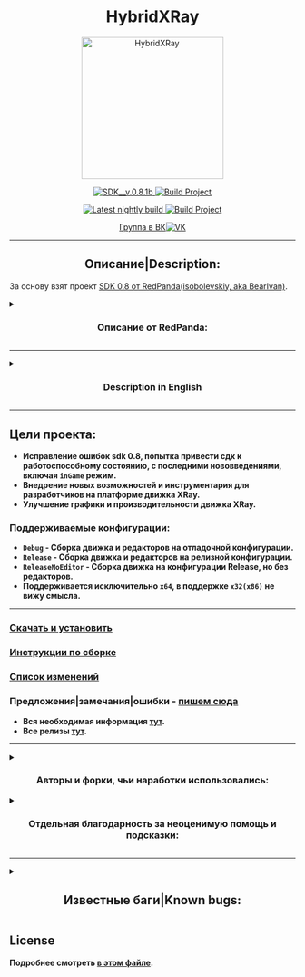 <h1 align="center">
  HybridXRay
</h1>

<div align="center">
  <p>
    <a href="https://github.com/Roman-n/HybridXRay">
      <img src="https://github.com/Roman-n/HybridXRay/blob/Renewal_SDK_dev/utils/image/Icon_HybridXRay.png" alt="HybridXRay" width="250" height="250" />
    </a>
  </p>
  <p>
    <a href="https://github.com/Roman-n/HybridXRay/releases/tag/SDK__v.0.8.1b">
      <img src="https://img.shields.io/github/v/release/Roman-n/HybridXRay?include_latest&label=Release" alt="SDK__v.0.8.1b" />
    </a>
    <a href="https://github.com/Roman-n/HybridXRay/actions/workflows/cibuild.yml">
      <img src="https://github.com/Roman-n/HybridXRay/actions/workflows/cibuild.yml/badge.svg?branch=Renewal_SDK" alt="Build Project" />
    </a>
  </p>
  <p>
    <a href="https://github.com/Roman-n/HybridXRay/releases/tag/latest-nightly">
      <img src="https://img.shields.io/github/v/release/Roman-n/HybridXRay?include_prereleases&label=Release" alt="Latest nightly build" />
    </a>
    <a href="https://github.com/Roman-n/HybridXRay/actions/workflows/cibuild.yml">
      <img src="https://github.com/Roman-n/HybridXRay/actions/workflows/cibuild.yml/badge.svg?branch=Renewal_SDK_dev" alt="Build Project" />
    </a>
  </p>
  
  [Группа в ВК![VK](https://camo.githubusercontent.com/6f99d8999cea4b31acf470097215eb280b60ba6c176f1b993a66a226f790ea70/68747470733a2f2f692e6962622e636f2f636b6e786a78442f32342e706e67)](https://vk.com/cocr_team)
</div>

___
<h2 align="center">
  Описание|Description:
</h2>

  За основу взят проект [SDK 0.8 от RedPanda(isobolevskiy, aka BearIvan)](https://github.com/RedPandaProjects/XRayEngine).
<details>
  <summary>
    <h3 align="center">
      Описание от <b>RedPanda</b>:
    </h2>
  </summary>

> XRayEngine [![Discord](https://img.shields.io/discord/530968529311367178?label=discord)](https://discord.gg/AyyCFs7)
> ==========================
>
> ###  Особенности:
> * Оригинальный движок Зова припяти с минимальными изменениями
> * Полный порт Editors на  visual studio и x64
> * Робочий ЧН на ЗП
>
> ### Features:
> * Original Call of Pripyat engine with minimal changes
> * Full port of Editors on visual studio and x64
> * Working CS on COP Engine
>
> ### More details
> This repository contains XRay Engine 1.6 sources based on T-6638
>
> It is a place to share ideas on what to implement, gather people that want to work on the engine, and work on the source code.
>
> If you find a bug or have an enhancement request, file an [Issue](https://github.com/TheBearProject/XRayEngine/issues).
>
> Pull requests appreciated! However, the following things should be taken into consideration:
> * We want to keep the game as close as possible to the vanilla game, so instead of introducing new gameplay features, consider adding non-gameplay features, fixing bugs, improving performance and code quality
> * Major changes should be discussed before implementation
>
> Be advised that this project is not sanctioned by GSC Game World in any way – and they remain the copyright holders of all the original source code.
> 
</details>

___
<details>
  <summary>
    <h3 align="center">
      Description in <b>English</b:
    </h2>
  </summary>

> ## Project Goals:
> - Bugfix sdk 0.8, attempt to get sdk up and running, with latest changes including `inGame` mode.
> - Implementation of new features and tools for developers on the XRay engine platform.
> - The priority is to improve the graphics and performance of the XRay engine.
>
> ### Supported configurations:
> - `Debug` - Building the engine and editors on a debug configuration.
> - `Release` - Building the engine and editors on the release configuration.
> - `ReleaseNoEditor` - Building the engine on the Release configuration, but without editors.
> - Only `x64` is supported, I see no point in supporting `x32(x86)`.
>
> ___
> ### [Download and install](https://github.com/Roman-n/HybridXRay/wiki/%5BEN%5D-How-to-install-SDK)
> ### [Building Instructions](https://github.com/Roman-n/HybridXRay/wiki/%5BEN%5D-Building-in-Visual-Studio)
> ### [List of changes](https://github.com/Roman-n/HybridXRay/wiki/%5BEN%5D-Changelog)
> ### Suggestions|comments|bugs - [write here](https://github.com/Roman-n/HybridXRay/issues)
> * All the necessary information [here](https://github.com/Roman-n/HybridXRay/wiki).
> * All releases [here](https://github.com/Roman-n/HybridXRay/releases).
>
</details>

___
## Цели проекта:
- Исправление ошибок sdk 0.8, попытка привести сдк к работоспособному состоянию, с последними нововведениями, включая `inGame` режим.
- Внедрение новых возможностей и инструментария для разработчиков на платформе движка XRay.
- Улучшение графики и производительности движка XRay.

### Поддерживаемые конфигурации:
- `Debug` - Сборка движка и редакторов на отладочной конфигурации.
- `Release` - Сборка движка и редакторов на релизной конфигурации.
- `ReleaseNoEditor` - Сборка движка на конфигурации Release, но без редакторов.
- Поддерживается исключительно `x64`, в поддержке `x32(x86)` не вижу смысла.

___
### [Скачать и установить](https://github.com/Roman-n/HybridXRay/wiki/%5BRU%5D-Как-установить-SDK)
### [Инструкции по сборке](https://github.com/Roman-n/HybridXRay/wiki/%5BRU%5D-Как-собрать-в-Visual-Studio)
### [Список изменений](https://github.com/Roman-n/HybridXRay/wiki/%5BRU%5D-Список-изменений)
### Предложения|замечания|ошибки - [пишем сюда](https://github.com/Roman-n/HybridXRay/issues)
* Вся необходимая информация [тут](https://github.com/Roman-n/HybridXRay/wiki/Главная).
* Все релизы [тут](https://github.com/Roman-n/HybridXRay/releases).
___
<details>
  <summary>
    <h3 align="center">
      Авторы и форки, чьи наработки использовались:
    </h3>
  </summary>

> - [RedProjects](https://github.com/RedPandaProjects/XRayEngine)
> - [VaIeroK](https://github.com/VaIeroK)
>     + [XrayExportTool](https://github.com/VaIeroK/XrayExportTool)
> - [Graff46](https://github.com/Graff46/XRayEngine)
> - [tsmp](https://github.com/tsmp)
>     + [xraySdkEditors](https://github.com/tsmp/xraySdkEditors)
> - [xray-omp](https://github.com/xray-omp)
>     + [X-RAY - SDK(OMP fix v1)](https://github.com/xray-omp/omp-sdk)
> - [xray-csky_borscht_sdk](https://bitbucket.org/stalker/xray-csky_borscht_sdk/src)
> - [OpenXRay](https://github.com/OpenXRay/xray-16)
> - [LVutner](https://github.com/LVutner)
> - [OGSR-Engine](https://github.com/OGSR/OGSR-Engine)
> - [SkyLoader](https://github.com/SkyLoaderr)
>
</details>
<details>
  <summary>
    <h3 align="center">
      Отдельная благодарность за неоценимую помощь и подсказки:
    </h3>
  </summary>

> - [RedPanda](https://github.com/RedPandaProjects)
> - [Debrovski](https://github.com/Debrovski)
> - [tsmp](https://github.com/tsmp)(maks0)
> - [abramcumner](https://github.com/abramcumner)
> - [VaIeroK](https://github.com/VaIeroK)
> - [Xottab_DUTY](https://github.com/Xottab-DUTY)
> - [Mortan](https://github.com/mortany)
>
</details>

___
<details>
  <summary>
    <h2 align="center">
      Известные баги|Known bugs:
    </h2>
  </summary>

```diff

!  После просчета АИ сетки ФПС падает в два раза, и так каждый раз. Помогает перезапуск СДК.
#  В AE, при импорте анимаций в формате 'skl' - иногда возможны вылеты редактора, причины пока не известны. При возникновении таковых проблем - можно сделать импорт анимаций в формате 'skls'.
-  Настройки редакторов по умолчанию расчитаны на разрешение экрана '1280x800', но если разрешение монитора меньше этого - редакторы могут запускаться со сбитыми настройками окон, в таком случае только руками заново под себя настраивать.
-  Компилятор xrAI не компилирует spawn, поломался после реализации'inGame' режима, пока не получилось исправить. Пока что решением является - использовать сторонний компилятор. Если у кого нибудь есть желание помочь в этом вопросе - пишите.
```
</details>

## License
Подробнее смотреть [в этом файле](License.txt).
